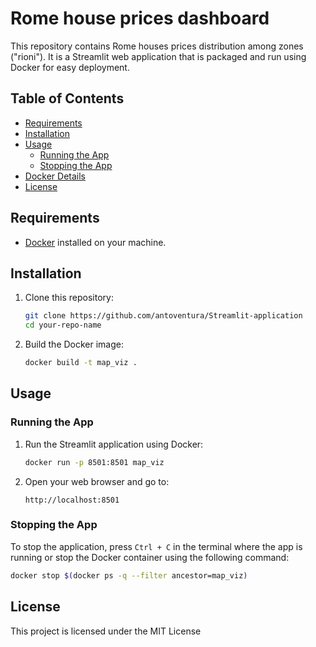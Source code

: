 # Rome house prices dashboard

This repository contains Rome houses prices distribution among zones ("rioni"). It is a Streamlit web application that is packaged and run using Docker for easy deployment.

## Table of Contents
- [Requirements](#requirements)
- [Installation](#installation)
- [Usage](#usage)
  - [Running the App](#running-the-app)
  - [Stopping the App](#stopping-the-app)
- [Docker Details](#docker-details)
- [License](#license)

## Requirements

- [Docker](https://docs.docker.com/get-docker/) installed on your machine.

## Installation

1. Clone this repository:
    ```bash
    git clone https://github.com/antoventura/Streamlit-application
    cd your-repo-name
    ```

2. Build the Docker image:
    ```bash
    docker build -t map_viz .
    ```

## Usage

### Running the App

1. Run the Streamlit application using Docker:
    ```bash
    docker run -p 8501:8501 map_viz
    ```

2. Open your web browser and go to:
    ```
    http://localhost:8501
    ```

### Stopping the App

To stop the application, press `Ctrl + C` in the terminal where the app is running or stop the Docker container using the following command:

```bash
docker stop $(docker ps -q --filter ancestor=map_viz)
 ```

## License

This project is licensed under the MIT License 

